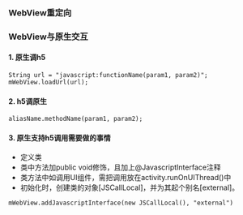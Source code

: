 
### WebView重定向

### WebView与原生交互

#### 1. 原生调h5
```
String url = "javascript:functionName(param1, param2)";
mWebView.loadUrl(url);
```

#### 2. h5调原生
```
aliasName.methodName(param1, param2);
```

#### 3. 原生支持h5调用需要做的事情
- 定义类
- 类中方法加public void修饰，且加上@JavascriptInterface注释
- 类方法中如调用UI组件，需把调用放在activity.runOnUIThread()中
- 初始化时，创建类的对象[JSCallLocal]，并为其起个别名[external]。
```
mWebView.addJavascriptInterface(new JSCallLocal(), "external")
```
